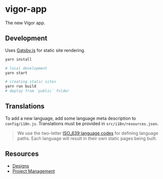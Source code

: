# vigor-app

The new Vigor app.

## Development

Uses [Gatsby.js](https://www.gatsbyjs.org/docs/) for static site rendering.

```bash
yarn install

# local development
yarn start

# creating static sites
yarn run build
# deploy from `public` folder
```

## Translations

To add a new language, add some language meta description to `config/i18n.js`.
Translations must be provided in `src/i18n/resources.json`.

> We use the two-letter [ISO_639 language codes](https://en.wikipedia.org/wiki/List_of_ISO_639-2_codes) for defining language paths. Each language will result in their own static pages being built.

## Resources

* [Designs](https://projects.invisionapp.com/d/main/default/?origin=v7#/console/18858395/392928819/preview?newCollabSignupFlow=0&scrollOffset=0)
* [Project Management](https://trello.com/c/gCdojCJE/107-vigor-website-development)

